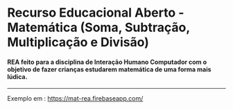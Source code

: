 # Recurso Educacional Aberto - Matemática (Soma, Subtração, Multiplicação e Divisão)

#### REA feito para a disciplina de Interação Humano Computador com o objetivo de fazer crianças estudarem matemática de uma forma mais lúdica.
----
Exemplo em : https://mat-rea.firebaseapp.com/

